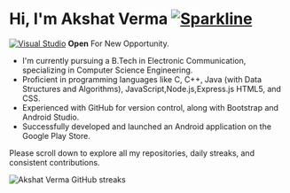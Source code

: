 # Hi, I'm Akshat Verma [![Sparkline](https://stars.medv.io/Naereen/badges.svg)](https://stars.medv.io/Naereen/badges)

[![Visual Studio](https://img.shields.io/badge/--6C33AF?logo=visual%20studio)](https://visualstudio.microsoft.com/) **Open** For New Opportunity.

- I'm currently pursuing a B.Tech in Electronic Communication, specializing in Computer Science Engineering.
- Proficient in programming languages like C, C++, Java (with Data Structures and Algorithms), JavaScript,Node.js,Express.js HTML5, and CSS.
- Experienced with GitHub for version control, along with Bootstrap and Android Studio.
- Successfully developed and launched an Android application on the Google Play Store.

Please scroll down to explore all my repositories, daily streaks, and consistent contributions.

![Akshat Verma GitHub streaks](https://github-readme-stats.vercel.app/api?username=akshatverma1&show_icons=true&theme=radical)
